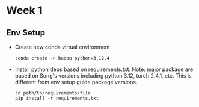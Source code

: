 # Week 1

## Env Setup

- Create new conda virtual environment
    ```
    conda create -n badou python=3.12.4
    ```

- Install python deps based on requirements.txt. Note: major package are based on Song's versions including python 3.12, torch 2.4.1, etc. This is different from env setup guide package versions. 

    ```
    cd path/to/requirements/file
    pip install -r requirements.txt
    ```